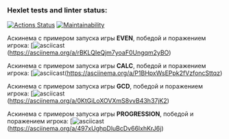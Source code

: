 ### Hexlet tests and linter status:
[![Actions Status](https://github.com/PLG-9/java-project-61/actions/workflows/hexlet-check.yml/badge.svg)](https://github.com/PLG-9/java-project-61/actions)
[![Maintainability](https://api.codeclimate.com/v1/badges/54d71c1931e5cfc31cac/maintainability)](https://codeclimate.com/github/PLG-9/java-project-61/maintainability)

Аскинема с примером запуска игры **EVEN**, победой и поражением игрока:
[![asciicast](https://asciinema.org/a/rBKLQIeQjm7yoaF0Ungqm2yBO.svg)(https://asciinema.org/a/rBKLQIeQjm7yoaF0Ungqm2yBO)

Аскинема с примером запуска игры **CALC**, победой и поражением игрока:
[![asciicast](https://asciinema.org/a/P1BHpxWsEPpk2fVzfoncSttqz.svg)(https://asciinema.org/a/P1BHpxWsEPpk2fVzfoncSttqz)

Аскинема с примером запуска игры **GCD**, победой и поражением игрока:
[![asciicast](https://asciinema.org/a/0KtGiLoXOVXmS8vvB43h37jK2.svg)(https://asciinema.org/a/0KtGiLoXOVXmS8vvB43h37jK2)

Аскинема с примером запуска игры **PROGRESSION**, победой и поражением игрока:
[![asciicast](https://asciinema.org/a/497xUghpDluBcDv66lxhKrJ6j.svg)(https://asciinema.org/a/497xUghpDluBcDv66lxhKrJ6j)
